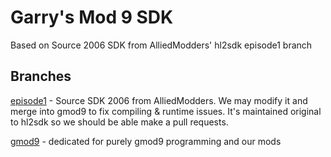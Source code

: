 # Garry's Mod 9 SDK

Based on Source 2006 SDK from AlliedModders' hl2sdk episode1 branch

## Branches

[episode1](https://github.com/gmod9/gmod9-sdk/tree/episode1) - Source SDK 2006 from AlliedModders. We may modify it and merge into gmod9 to fix compiling & runtime issues. It's maintained original to hl2sdk so we should be able make a pull requests.

[gmod9](https://github.com/gmod9/gmod9-sdk/tree/gmod9) - dedicated for purely gmod9 programming and our mods
